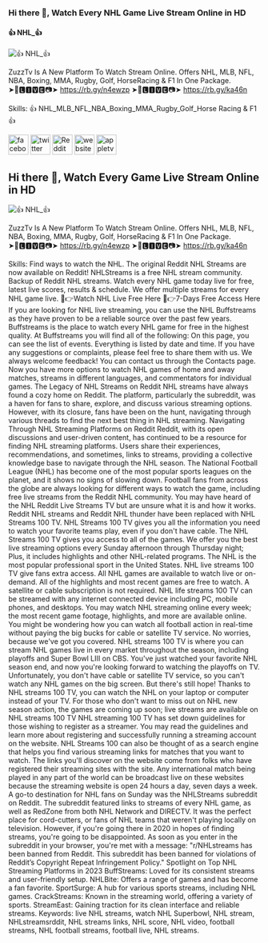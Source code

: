 ### Hi there 👋, Watch Every NHL Game Live Stream Online in HD 
#### 👍 NHL_👍
![👍 NHL_👍](https://i0.wp.com/johnmjennings.com/wp-content/uploads/2021/08/cut-7329932.jpg?w=1080&ssl=1)

ZuzzTv Is A New Platform To Watch Stream Online. Offers NHL, MLB, NFL, NBA, Boxing, MMA, Rugby, Golf, HorseRacing & F1 In One Package.  
➤🔴🅻🅸🆅🅴📷➤ https://rb.gy/n4ewzp
➤🔴🅻🅸🆅🅴📷➤ https://rb.gy/ka46n

Skills: 👍 NHL_MLB_NFL_NBA_Boxing_MMA_Rugby_Golf_Horse Racing & F1👍



[<img src='https://cdn.jsdelivr.net/npm/simple-icons@3.0.1/icons/facebook.svg' alt='facebook' height='40'>](https://www.facebook.com/https://www.facebook.com/profile.php?id=61552222303357)  [<img src='https://cdn.jsdelivr.net/npm/simple-icons@3.0.1/icons/twitter.svg' alt='twitter' height='40'>](https://twitter.com/https://twitter.com/siyam_pk)  [<img src='https://cdn.jsdelivr.net/npm/simple-icons@3.0.1/icons/reddit.svg' alt='Reddit' height='40'>](https://www.reddit.com/user/https://www.reddit.com/user/uzzu-tv)  [<img src='https://cdn.jsdelivr.net/npm/simple-icons@3.0.1/icons/icloud.svg' alt='website' height='40'>](https://uzzu-tv.com/)  [<img src='https://cdn.jsdelivr.net/npm/simple-icons@3.0.1/icons/appletv.svg' alt='appletv' height='40'>](https://freenhlstream.com/)  

## Hi there 👋, Watch Every Game Live Stream Online in HD 
![👍 NHL_👍](https://i0.wp.com/johnmjennings.com/wp-content/uploads/2021/08/cut-7329932.jpg?w=1080&ssl=1)


ZuzzTv Is A New Platform To Watch Stream Online. Offers NHL, MLB, NFL, NBA, Boxing, MMA, Rugby, Golf, HorseRacing & F1 In One Package.  
➤🔴🅻🅸🆅🅴📷➤ https://rb.gy/n4ewzp
➤🔴🅻🅸🆅🅴📷➤ https://rb.gy/ka46n

Skills: Find ways to watch the NHL. The original Reddit NHL Streams are now available on Reddit! NHLStreams is a free NHL stream community. Backup of Reddit NHL streams. Watch every NHL game today live for free, latest live scores, results & schedule. We offer multiple streams for every NHL game live.  🔴👉Watch NHL Live Free Here  🔴👉7-Days Free Access Here  If you are looking for NHL live streaming, you can use the NHL Buffstreams as they have proven to be a reliable source over the past few years. Buffstreams is the place to watch every NHL game for free in the highest quality.  At Buffstreams you will find all of the following:  On this page, you can see the list of events. Everything is listed by date and time. If you have any suggestions or complaints, please feel free to share them with us. We always welcome feedback! You can contact us through the Contacts page.  Now you have more options to watch NHL games of home and away matches, streams in different languages, and commentators for individual games.  The Legacy of NHL Streams on Reddit  NHL streams have always found a cozy home on Reddit. The platform, particularly the subreddit, was a haven for fans to share, explore, and discuss various streaming options. However, with its closure, fans have been on the hunt, navigating through various threads to find the next best thing in NHL streaming.  Navigating Through NHL Streaming Platforms on Reddit  Reddit, with its open discussions and user-driven content, has continued to be a resource for finding NHL streaming platforms. Users share their experiences, recommendations, and sometimes, links to streams, providing a collective knowledge base to navigate through the NHL season.  The National Football League (NHL) has become one of the most popular sports leagues on the planet, and it shows no signs of slowing down. Football fans from across the globe are always looking for different ways to watch the game, including free live streams from the Reddit NHL community.  You may have heard of the NHL Reddit Live Streams TV but are unsure what it is and how it works. Reddit NHL streams and Reddit NHL thunder have been replaced with NHL Streams 100 TV. NHL Streams 100 TV gives you all the information you need to watch your favorite teams play, even if you don't have cable.  The NHL Streams 100 TV gives you access to all of the games. We offer you the best live streaming options every Sunday afternoon through Thursday night; Plus, it includes highlights and other NHL-related programs. The NHL is the most popular professional sport in the United States. NHL live streams 100 TV give fans extra access. All NHL games are available to watch live or on-demand.  All of the highlights and most recent games are free to watch. A satellite or cable subscription is not required. NHL life streams 100 TV can be streamed with any internet connected device including PC, mobile phones, and desktops. You may watch NHL streaming online every week; the most recent game footage, highlights, and more are available online. You might be wondering how you can watch all football action in real-time without paying the big bucks for cable or satellite TV service.  No worries, because we've got you covered. NHL streams 100 TV is where you can stream NHL games live in every market throughout the season, including playoffs and Super Bowl LIII on CBS. You've just watched your favorite NHL season end, and now you're looking forward to watching the playoffs on TV.  Unfortunately, you don't have cable or satellite TV service, so you can't watch any NHL games on the big screen. But there's still hope! Thanks to NHL streams 100 TV, you can watch the NHL on your laptop or computer instead of your TV. For those who don't want to miss out on NHL new season action, the games are coming up soon; live streams are available on NHL streams 100 TV NHL streaming 100 TV has set down guidelines for those wishing to register as a streamer.  You may read the guidelines and learn more about registering and successfully running a streaming account on the website. NHL Streams 100 can also be thought of as a search engine that helps you find various streaming links for matches that you want to watch. The links you'll discover on the website come from folks who have registered their streaming sites with the site. Any international match being played in any part of the world can be broadcast live on these websites because the streaming website is open 24 hours a day, seven days a week.  A go-to destination for NHL fans on Sunday was the NHLStreams subreddit on Reddit.  The subreddit featured links to streams of every NHL game, as well as RedZone from both NHL Network and DIRECTV. It was the perfect place for cord-cutters, or fans of NHL teams that weren't playing locally on television. However, if you're going there in 2020 in hopes of finding streams, you're going to be disappointed.  As soon as you enter in the subreddit in your browser, you're met with a message: "r/NHLstreams has been banned from Reddit. This subreddit has been banned for violations of Reddit’s Copyright Repeat Infringement Policy."  Spotlight on Top NHL Streaming Platforms in 2023  BuffStreams: Loved for its consistent streams and user-friendly setup.  NHLBite: Offers a range of games and has become a fan favorite.  SportSurge: A hub for various sports streams, including NHL games.  CrackStreams: Known in the streaming world, offering a variety of sports.  StreamEast: Gaining traction for its clean interface and reliable streams.  Keywords: live NHL streams, watch NHL Superbowl, NHL stream, NHLstreamsrddit, NHL streams links, NHL score, NHL video, football streams, NHL football streams, football live, NHL streams.



